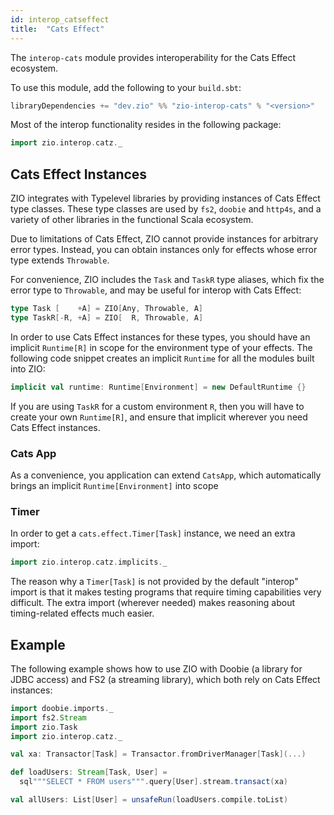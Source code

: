```yaml
---
id: interop_catseffect
title:  "Cats Effect"
---
```


The `interop-cats` module provides interoperability for the Cats Effect ecosystem.

To use this module, add the following to your `build.sbt`:

```scala
libraryDependencies += "dev.zio" %% "zio-interop-cats" % "<version>"
```

Most of the interop functionality resides in the following package:

```scala
import zio.interop.catz._
```

## Cats Effect Instances

ZIO integrates with Typelevel libraries by providing instances of Cats Effect type classes. These type classes are used by `fs2`, `doobie` and `http4s`, and a variety of other libraries in the functional Scala ecosystem.

Due to limitations of Cats Effect, ZIO cannot provide instances for arbitrary error types. Instead, you can obtain instances only for effects whose error type extends `Throwable`.

For convenience, ZIO includes the `Task` and `TaskR` type aliases, which fix the error type to `Throwable`, and may be useful for interop with Cats Effect:

```scala
type Task [    +A] = ZIO[Any, Throwable, A]
type TaskR[-R, +A] = ZIO[  R, Throwable, A]
```

In order to use Cats Effect instances for these types, you should have an implicit `Runtime[R]` in scope for the environment type of your effects. The following code snippet creates an implicit `Runtime` for all the modules built into ZIO:

```scala
implicit val runtime: Runtime[Environment] = new DefaultRuntime {}
```

If you are using `TaskR` for a custom environment `R`, then you will have to create your own `Runtime[R]`, and ensure that implicit wherever you need Cats Effect instances.

### Cats App

As a convenience, you application can extend `CatsApp`, which automatically brings an implicit `Runtime[Environment]` into scope

### Timer

In order to get a `cats.effect.Timer[Task]` instance, we need an extra import:

```scala
import zio.interop.catz.implicits._
```

The reason why a `Timer[Task]` is not provided by the default "interop" import is that it makes testing programs that require timing capabilities very difficult. The extra import (wherever needed) makes reasoning about timing-related effects much easier.

## Example

The following example shows how to use ZIO with Doobie (a library for JDBC access) and FS2 (a streaming library), which both rely on Cats Effect instances:

```scala
import doobie.imports._
import fs2.Stream
import zio.Task
import zio.interop.catz._

val xa: Transactor[Task] = Transactor.fromDriverManager[Task](...)

def loadUsers: Stream[Task, User] =
  sql"""SELECT * FROM users""".query[User].stream.transact(xa)

val allUsers: List[User] = unsafeRun(loadUsers.compile.toList)
```
